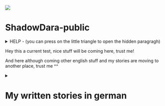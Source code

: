 <img src="https://i.imgur.com/tT2bCuR.jpeg">

# ShadowDara-public


<details>

<summary>
HELP - (you can press on the little triangle to open the hidden paragragh)
</summary>

### Help is coming soon haha (sorry)

</details>


Hey this a current test, nice stuff will be coming here, trust me!

And here although coming other english stuff and my stories are moving to another place, trust me ^^


<details>

<summary>

# My written stories in german

</summary>

<details>

<!--- 
Ideas:
- Maincharacter: Mädchen Chloe, 17 Jahre alt
- kleiner Bruder Jay
- Timtravel story
- Physik
- Experiement läuft schief
- Winter

»«
--->

<summary>

## Das Experiement

</summary>

### Kapitel I

Draußen war es Eiskalt und es schneite. Es hatte die ganze Nacht geschneit, die ganze Nachbarschaft war weiß. Chloe stand am Fenster und schaute raus. Sie liebte den Winter, sie liebte den Schnee. »Jay, komm mal her, schau mal wie es schneit«, rief sie. Ihr kleiner Bruder kam angerant, er strahlte und jubbelte als er aus dem Fenster sah. Die beiden Geschwister hätten so gerne im Schnee gespielt, doch sie mussten beide in die Schule. Leider. Chloe packte ihre restlichen Sachen zusammen und verließ die Wohnung. »Tschüss Jay, Tschüss Mum.«, sie musste nur einen kurzen Weg von zwei min bis zur Bushaltestelle. »Hey Kleines, wie gehts dir?«, Chloe stöhnte und rollte mit den Augen. Sie hasste diesen Jungen. »Lass mich in Ruhe, Jonas!« »Bist du etwa schlecht gelaunt kleines?«

Chloe lächelte dem Busfahrer zu, als sie in den Bus stieg. Es noch nicht viele Passagiere im Bus, sie ging durch den Gang und suchte sich einen Platz fast ganz hinten. Durch das Busfenster beobachte Chloe die verschneite Landschaft auf dem Schulweg, die Straßem waren frei geräumt, aber die Landschaft war komplett weiß und verschneit. »Hoffentlich bleibt der Schnee bis Weihnachten.«, »Ja, das wäre so schön wenn der Schnee da noch da wäre.«, kreischten zwei kleine Mädchen, eine Sitzreihe vor Chloe. Die kleinere der beiden Mädchen trugt eine rote Bommelmütze und dazu eine leuchtent hell pinke Winterjacke, die andere trug jediglich eine blaue Skijacke. »Müssen die so schreien?« dachte sich Chloe, sie hatte nichts gegen kleine Kinder, aber das Gekreischte verursachte bei ihr Kopfschmerzen.

</details>


<details>

<summary>

## Get Out - Warning no happy End - Plaintext Markdown

</summary>

Ich hatte mein Script vorbereitet, meine Notizen, sie befanden sich bereits geöffnet auf meinen Handy. Doch ich war nervös, furchtbar nervös. Ich schwitzte fast, ich wollte es ihnen unbedingt erzählen, doch ich war mir nicht sicher ob sie es unterstützen würden. Ihre vermeintlich Reaktion machte mir zu schaffen. »Du macht dir zu viele Gedanken, das wird schon alles klappen. Am danach wirst du dich wundern wieso du so schlecht über sie gedacht hast. Das ist nur Overthinking.«, versuchte ich mich aufzumuntern. »Ja, das ist nur Overthinking, sonst nichts. Alles wird Gut am Ende«, sagte ich mir noch einmal. Doch es funktionierte nur in Grenzen, meine Angst bliebt. »Was würde mit mir passieren wenn sie mich rauswarfen?«, ich wollte gar nicht wissen was dann geschah, selbst wenn ich einen Ort zum Leben finden würde, bin ich mir nicht sicher Ich mental damit fertig werden würde. Ich wäre definitiv nicht mental stabil genug dafür, ich war ein Wrack. Von einem Nervenzusammenbruch in den nächsten. Ich musste es tun, ich könnte nicht länger schweigen. Das würde mich zerreißen. Ich musste auf das Beste hoffen. Ich hab doch immer an das Gute in den Menschen geglaubt, aber auf der anderen Seite hat mich das auch einige Male dumm dastehen lassen. Es hieß ich wäre naiv, optimistisch naiv. Manche Mädchen fanden das süß. Ich kann Leute eben leider wirklich nicht einschätzen, dass macht es echt schwierig für mich. Ich mag ja meine Eltern und ich hab echt viele schöne Erinnerungen, wenn sie mich nicht unterstützen würden … Ja, was dann? Die Erinnerungen müsste ich dann wahrscheinlich alle wegwerfen denke ich. Ich will einfach nichts falsch machen, aber ich will auch ich selbst sein. Ich finde jeder sollte es verdient haben, glücklich sein zu dürfen und ich will auch glücklich sein. Sie haben ja auch immer gesagt dass sie mich lieben so wie ich bin, aber würden sie auch das akzeptieren? Nein, ich darf nicht weiter so darüber nachdenken. »Alles wird gut! Alles wird Gut! ALLES WIRD GUT, BITTE!« Ich fing an schluchzen, »Perfekt, ich habe es schon wieder geschafft mich selbst zum heulen zubringen, ich kriegt ja nun wirklich nichts anderes hin.«, warf ich mir vor, während die Tränen schlimmer wurden. Ich sollte es ihnen einfach erzählen, „Augen zu und durch“, genau so, das wird schon klappen. Was habe ich denn für eine andere Wahl? Alleine vor mich dahin vegetieren oder so, dass macht mir nur noch mehr depressiv. Ich will einfach glauben dass sie mir helfen würden, verstehst du was ich meine? Wahrscheinlich nicht, egal. Sobald es mir wieder ein bisschen besser geht werde ich mir die Tränen abwischen. »Sie werden dir nur sagen, was für ein Quatsch das ist und wie enttäuscht sie von dir sind.«, spürte ich, wie die Worte in meinem Inneren widerhallten. Bitte, lasst mich in Ruhe. Geht aus meinem Kopf, ihr zerstört mir alles. Diese Gedanken wollten nicht aus meinem Kopf gehen. Was konnte ich dagegen tun? »Du bist hässlich.«, Nein bitte, ich mache das nicht lange mit, wie wurde ich diese Gedanken los? Doch dieses leere Stille, die Stille, so still und leer wie ein schwarzes Loch machte mir genauso zu schaffen, sie versuchte alles in mir aufzusaugen, ließ alles gute in mir verschwinden. Alle positiven Gedanken. Bis nichts zurückblieb, außer der ewigen Leere. Ich musste mich ablenken, doch mit was? Mir fehlte die Motivation zu allem. Was sollte ich tun? Instagram, das ist zwar eigentlich nur Zeitverschwendung, aber was hatte ich gerade besseres zu tun? Solange es mich ablenken würde, wäre doch alles OK, auch wenn es keine sinnvoll genutzte Zeit wäre, oder? Ich denke schon. Ich griff nach meinem Handy, es war aus. War es abgestürzt oder hatte ich es vorhin doch ausgeschaltet? Ich wusste es nicht mehr, ich schaltete es an. Ich war am kämpfen, am kämpfen mit den Gedanke, in der Zeit als ich auf das weiße Handy Display starrte, das gerade hochfuhr. Ich wollte nicht mehr den Gedanken verfallen, sie machten mich nur kaputt. Ich glaube, ich brauchte dringend Hilfe, doch von wem nur? Ich wusste nicht weiter. Doch meine Rettung war nahe, das Handy war an. Eine neue Welt, eine Welt in der man sich verstecken kann. Ich konnte vorgeben jemand zu sein, der ich zwar nicht war, aber so gerne sein wollte. Das machte es eben noch viel schwerer diese Welt danach wieder zu verlassen. Die Welt des Internets war ein Fluch und Segen zugleich. Sie war verlockend, sie versuchte dich fangen, so dass du ihr nicht entkommen konntest. Sie versuchten alle dich süchtig zumachen, doch ich wusste es besser, ich hatte es bereits einmal durch gelebt. Ich bin vor meinen Problemen davongelaufen, ich besaß nicht den Mut mich ihnen zu stellen. Ich hab zwei Jahre verschwendet, zwei Jahre in denen ich längst hätte ich selbst sein können, doch anstatt dessen hat es mich depressiv gemacht. Ich war alles einfach egal, da ich keine Hoffnung mehr besaß, ich lebte einfach nur dahin. An manchen Tagen waren Videospiele der einzige für den ich lebte. An zu vielen Tagen war dies der Fall. Zum Glück konnte ich entkommen, ich bereute direkt die verlorene Zeit. Aber ich fand mich selbst, doch zu welchem Preis? Seitdem ist mein Leben um einiges komplizierter. Ich hab auch neue Freunde gefunden, davor war ich komplett alleine, alleine in der großen weiten Welt. Freunde bei denen ich gar nicht beschreiben kann wie viel sie mir bedeuten. Ich würde sicher nicht den gleichen Fehler wiederholen, ich hoffte so. Ich musste mir einfach im klaren behalten wer ich war und wo ich hinwill und darf wieder passieren dass, die Tage zu einem verschwommenen Nebel werden, dass ich Erinnerungen verliere ob Ereignisse heute, gestern oder irgendwann waren. Auf der anderen Seite, was sollte ich sonst tun, wie sollte ich mich sonst ablenken? Ich hatte im Moment nicht die Aufmerksamkeitsspanne um ein Buch zu lesen, aber könnte zeichnen. Ich war nicht wirklich gut darin, aber ohne Übung würde auch nie besser werden. Mich lenkte etwas ab, ich musste auf die Toilette. Ich hatte keine Lust, ich war zu faul zum aufstehen, ich hatte mich gerade so bequem ins Bett gelegt und zugedeckt. Wenn ich aufstand bestand zudem das Risiko das meine Eltern mich beim weinen erwischen würden, dann musste ich ihnen einiges erklären, wo ich wieder beim Thema von vorhin wäre. Wahrscheinlich hätte sogar dann eine bessere Chance auf eine positive Reaktion die sie bemerken würden, das mir das Thema wirklich wichtig ist und mich wirklich auch emotional mitnimmt. Ich schaffte es mich langsam aufzuraffen und wischte mir die Tränen mit meinem Kopfkissen aus dem Gesicht. Ohne die Tränen in der Augen sah ich wieder mehr, ich erkannte langsam mein Zimmer, mein Bett und die andere Einrichtung die eben schon immer in meinem Zimmer war. Die beiden Rollladen an den Fenster waren runter gelassen, nur eine kleine Nachttischlampe spendete in dem Zimmer Licht. Langsam und träge stand ich auf und bewegte ich mich zur Tür. Ich war sehr vorsichtig, versuchte kein einziges Geräusch zu machen. Ich wollte nicht das jemand meine trostlose, wertlose Anwesenheit bemerkt. Die Tür knarzte leise als ich sie vorsichtig öffnete, doch nicht laut genug damit es jemand mitbekam. Ich bewegte mich durch den Flur, der Weg bis zum Badezimmer kam mir unendlich lange vor. Es würde eine Ewigkeit dauern bis ich dort ankommen würde. Nach mehreren langsamen Schritten stand ich Bad, mein Blick fiel auf die Toilette, ich hasste es zur Toilette zu gehen. Ich musste dafür meine Hose ausziehen, dann sah ich das lange Teil wieder. Es widerte mich an, ich hasste es. Es war so eklig, wieso musste ich so etwas haben? Wieso? Ich wollte es mir wirklich mal abschneiden, zum Glück habe ich es dann gelassen. Das hätte wahrscheinlich schrecklich geblutet und wehgetan. Mein Plan ging damals so weit, das ich mit einer Schere im Bad saß und es abschneiden wollte. Das hätte sicher zu einem sehr komischen Gespräch geführt. Ich habe mich dann zum Glück dagegen entschieden. - Ich hatte es geschafft und hinter mich gebracht, ich wusch mir noch Hände gründlich danach und verzog mich schnell wieder zurück in mein Zimmer, versuchte die eklige Erinnerung von gerade eben zu vergessen. Ich schob die Erinnerung in eine dunkle Ecke meines Kopfes, wo ich sie hoffentlich nie wieder finden würde. Doch mir war bereits klar, dass sie mich im nächsten Nervenzusammenbruch finden und mich dann fertig machen würde. Ich hatte leider keine andere Technik wie ich mit solchen Erinnerungen und Gedanken umgehen konnte, oder wie man sie los wurde. Ich zog mir die Bettdecke schnell über meinen Kopf, ich hoffte das irgendwas etwas passierte, dass ich mich in Luft auflösen würde. NEIN, ich hatte mich so gut darauf vorbereitet, ich musste es wenigstens versuchen, noch war noch nicht alles verloren. Es gab doch noch Hoffnung, hoffte ich zumindest. Solange ich ihre Reaktion noch nicht kannte, hatte ich doch auch nicht das Recht zu behaupten das alles verloren wäre. Ich würde mir noch einen kurzen Augenblick gönnen, aber dann würde ich mit ihnen darüber reden. Ein paar Minuten würde ich mir noch gönnen. Die sogenannte Ruhe vor dem Sturm. Der Sturm würde brodeln, so wie auch meine Nervosität. Ich schnappte mir mein Handy und öffnete Instagram, als Ablenkung um mich mental darauf vorzubereiten.

»«

[2024-12-08] - [???]

</details>


<details>

<summary>

## Dark Story - Plaintext Markdown

</summary>

*Written by ShadowDara*


### Chapter 1

Es war bereits dunkel, als ich endlich die dreckige Gasse verließ. Ich war wieder auf einer der großen, von Reklametafeln beleuchteten Straßen. Ich schlurfte weiter, geriet in den Strom von Menschen, ließ mich treiben.

s strich ein eisig kalter Wind durch die Schlucht zwischen den unendlich hohen Betonwänden. Ich zog meine Jacke ein bisschen enger. Die Geräusche der Stadt, das Dröhnen der Autos, das Klappern von Schuhen und das ferne Murmeln der Passanten. Es war fast unerträglich, ich wollte einfach weg. Doch ich war mitten im Strom. Gefangen. Ich fing an zu kämpfen, und wehrte mich, wurde panisch, doch ich kam nicht an gegen den Strom. Doch dann, endlich, konnte ich dem Menschenstrom in einer Seitenstraße entfliehen. Weg von den blendenden Reklametafeln und dem lärmenden Gedränge. Ich atmete auf. Hier war es ruhiger. Es waren nur vereinzelte Gestalten zu erkennen, ich registrierte sie nur flüchtig. Während ich weiter ging, wurde das Dröhnen der Stadt immer leiser und gedämpfter bis schlussendlich verstummte. Danach traf ich ihn, dort stand er, ganz allein, im dunkelsten Fleck der Gasse. Er sah aus, er trug wie immer seine Lederjacke, dazu … . Ich hatte ihn schon lange nicht mehr gesehen. Seine Sonnenbrille stand ihm gut, selbst in der Dunkelheit, wie damals. Sein Anblick erinnerte mich an früher. Die Erinnerungen kamen zurück, sie flammten auf. Ich wollte das es wieder so war, wie damals war. Es war ein Ort der Schönheit, er war farbenfroh. Niemand war traurig. Die Gefühle überwältigten mich, ich wollte sie aufleben lassen. Wieder so leben wie damals. Doch das war vorbei. Ich schaffte es gerade so zurück in die kalte, harte Realität. Es ist schon lange nicht mehr so, wie damals. Alles ist grau, die Leute tragen kaum noch einen Funken Fantasie in sich, hören nehmen Befehle von Robotern entgegen. Sie sind traurig, die Welt ist traurig.

Da stand er, wie damals, als ich ihn noch geliebt hatte. “Wir brauchen dich. Die Welt braucht dich.” Ich antwortete nicht. “Komm mit, an einen ruhigen Ort, an dem wir reden können.”

on innen war es eine komplett heruntergekommene Bude, die ihre besten Jahre hinter sich hatte. Die Wände waren mit Dreck bespritzt, von dem ich mit Glück sagen kann, dass ich nicht weiß was es ist. Der Boden war zudem feucht mit Pfützen aus dreckigen und es roch schimmlig. “Wir könnten jemanden wie dich wirklich gebrauchen. Es wird wieder schlimmer. Ich kann nicht viel erzählen, solang du dich nicht entschieden hast. Du musst dir endlich verzeihen, was damals passiert ist. Du kannst deine Entscheidung immer noch ändern, du weißt ja wo du mich findest.” Ich schluckte, starrte ihn an. Er wartete kurz auf meine Entscheidung, drehte sich um und ging. Er verließ die dreckige heruntergekommene Bude und ließ mich allein zurück.

ch glaube, ich sollte erstmal erzählen, wie alles angefangen hat. Vor 20 Jahren hat es angefangen, damals war ich gerade mal 14 Jahre alt. Meine blonden Haare waren zu dieser Zeit kurz und schön. Viele Länder in Europa rückten politisch immer weiter nach rechts. Es war ein normaler Sommertag, kurz vor den Sommerferien. Ich kam gerade von der Schule zurück. Ich verließ den Bus und lief das letzte Stück von der Bushaltestelle nach Hause. Als ich zuhause ankam, stach mir direkt der Ton des laufenden Fernsehers ins Ohr. Ich zog meine Schuhe aus und ging ins Wohnzimmer. Meine Eltern schauten Nachrichten. Ich schaute mit. In Paris hatte es einen schlimmen Anschlag gegeben. Es lief überall in den Nachrichten. In der vollen U-Bahn Station ist eine Bombe hochgegangen, ich bin mir nicht mehr sicher, wie viele Tote es gab, ich weiß nur, dass es zu viele waren. Es war erst der Anfang, doch das Leben ging weiter, es passierte nichts spektakuläres. Ich ging weiterhin in die Schule, lernte für Arbeiten und machte meine Hausaufgaben nicht. Drei Wochen, dann waren Sommerferien. Ich freute mich schon riesig.

In den Ferien traf ich paar echt merkwürdige Leute, so kam es mir zumindest am Anfang vor. Ich verbrachte viel Zeit ihnen, sie veränderten mich, zogen mich hinein. Ich verliebte mich in einen Jungen. Diesen Jungen den ich gerade wiedergesehen habe, nach all der Zeit. Ich bin damals mitgekommen als meine Schwester mit diesen Leuten abhing. - *Und da kam der Schmerz wieder hoch, meine Schwester. Sie war nicht mehr da, ich bin damals nach dem Ereignis eif davon gelaufen. Ich konnte nicht damit umgehen.* - In den Ferien wurde die Weltlage von Tag zu Tag schlimmer und passierte es. Unsere Eltern waren tot. Ich war damals erst 14. Meine Schwester nahm mich mit zu ihren Freunden die sie in den Ferien kennengerlent hatte. Sie hat sich seitdem immer um mich gekümmert.

Ich habe erst leider 3 Jahre später mitbekommen, das es Terroristen waren, zudem Zeitpunkt war ich bereits zu weit hineingezogen, es war zu spät umzugehen. Ich hatte keine Wahl. Ja, haben für Menschen- und Freiheitsrechte gekämpt, aber nicht mit Mitteln die ich ünterstützen wollte. Ich wollte immer die gute sein, hab versucht sie zu überreden, die Leute leben zu lassen.

Wir machten gute Fortschritte, kämpfen uns immer weiter. Es gab überall Wachen, aber wir waren ihnen immer einen Schritt veraus. Wir waren ein Team, wir vertrauten uns gegenseitig, wir kannten uns. Das machte uns unbesiegbar. Unser Ziel war es den Reactor zu zerstören. Es war unsere Hoffnung, da ohne den Generator die Wachen nicht mehr funktionieren würden. Sie sorgten für schreckliche Lebensbedürfnisse.


### Chapter 2

Sie waren im Herzen der Energiequelle, sie hatten es bis dorthin geschafft. Sie waren im Reaktor Raum angekommen. Sie hatten nocht viel Zeit, es musste schnell gehen, doch wenn sie einen Fehler machten, flog hier alles in die Luft. Der Reactor musste zuerst abgeschaltet werden um ihn zu zerstören. “Liz, sie werden uns bald entdecken.” “Bereitet euch auf einen Kampf vor, Soldaten. Wie lange brauchst du noch um den Reactor zu hacken, Schwester?“ Die kleine hielt 3 Finger in die Luft, die einen nach dem anderen einklappte. Sie zählte runter. Bei 0 angekommen wurde es leiser, das ohrenbetäubende Dröhnen des Reactors erlosch langsam.

Sie befanden sich auf einem dünnen Metall-Steg, direkt über einer großen, orange-gelben Energie Kugel. Der Reactor. Er war wunderschön, doch auch so unglaublich gefährlich. Es versorgte das ganze Land mit Strom. So hätte sie nicht den Hauch einer Chance.

Es gab ein Krachen an der Tür und noch eins und eins. Die Tür gab nach. Die Wachdroiden stürmten hinein. Es gab einen Kampf. Doch dann geschah, etwas. Etwas was sie erstaunen ließ. Der Reator startete wieder. Es bildete sich eine kleine gelb-orangene Kugel, die langsam wuchs. Das drönen setzte langsam ein. “Ich weiß es nicht, wieso geht er wieder an. Ich hab ihn ausgeschaltet!”, schrie sie.

Es waren zu viele Roboter, es kamen immer neue nach. Auf Dauer war ihr Sieg ausgeschlossen. Ein Roboter fiel in den Reactor, es gab ein Explosion. Sie wurden hochgeschleudert. Liz rappelte sich auf nach dem sie gelandet war. Sie sah es ihre Schwester hing über dem Abgrund. Sie musste sie retten. Es war ihre Schwester.

Sie schnappte ihre Hand, gerade rechtzeitig, sie konnte sich nicht mehr lange halten. Der Kampf ging weiter, es war eine Frage der Zeit bis zu ihrer Niederlage. “Ich liebe dich große Schwester, aber lass mich fallen. Es gibt keine andere Hoffnung. Wenn ihr verliert, werden wir alles verlieren. Dann war alles umsont. Du weißt das es keine andere Hoffnung gibt. Ich werde dich nie vergessen.”, sagte sie in Tränen.

*2 Wochen später*

Es hatte sich in den letzten 2 Wochen sehr viel verändert. Es war ein trauriger Tag. Es war der Tag der Trauerfeier. Es war kein Sieg, sie hatten zwar den Kampf gewonnen, doch ein Team Mitglied verloren. Sie trat vor um eine Rede zu halten.

“Ich verdanke ihr alles, sie hat mich damals nach mum weg war, aufgezogen. Sie hat sich immer um mich gekümmert. Sie war immer für mich da. Auf der Mission vor 2 Wochen hat sie mein Leben gerettet. Sie hätte mich fallen lassen sollen. Ich hing dort, mit einem Arm hielt ich mich an dem Steg fest. Sie kam zu mir, schnappte meine Hand. Ich sagte ihr das sie mich fallen lassen sollte. Sie schüttele den Kopf und zog mich hoch. Ich saß auf dem Steg. Sie nahm ein Taschentuch, wischte mir die Tränen ab. Sie sagte zu mir, das sie mich nie vergessen würde und immer nur beschützen wollte. Dann stand sie auf, ging zum Rand des Stegs. Sie drehte sich zu mir um, winkte mir zweimal und dann sprang sie. Ich war zu schwach um sie aufzuhalten. Sie hat sich geopfert um uns alle zu retten. Mit ihren Sprung zerstörte sie den Generator. Dieser ist beim hochfahren sehr instabil, dadurch reichte ihr Körper um ihn aus dem Gleichgewicht zu bringen.”


### Chapter 3

Ich haute ab, ich wollte nichts mehr mit ihnen zu tun haben, meine Schwester war tot. Ich wäre fast gestorben. Wie konnte ich bei sowas nur mitmachen? Ich hatte niemanden mehr. Meine Schwester war der letzte Teil meiner Familie. Jetzt war ich allein. Ich wollte weg. Ich wusste nicht was ich tun sollte. Wie könnte ich ohne sie weiterleben?

Ich zog mich in die Anonymität der Stadt zurück. Niemand kannte mich, niemand würde nach mir suchen, niemand würde mich vermissen. Nur ich und hundert tausende von Menschen die ich nicht kenne, die mich nicht interressieren, die sich auch nicht für mich interressieren.

Ich lebte allein in der Stadt ging arbeiten, fühle jeden Tag diese leere. Wollte keine Menschen kennenlernen, Menschen die ich wieder verlieren würde. So verging die Zeit, jeder Tag war der gleiche. Bis jetzt, bis heute, der Tag an dem er mich fand.


### Chapter 4

Ich ging nach Hause, versuchte zu vergessen, vergessen was heute passiert ist. Vergessen was damals passiert ist. Ich konnte nicht. Wie konnte er mich finden? Ich musste schlafen, die Ruhe würde mir helfen. Ich puzzte mir die Zähne und ging ins Bett, versuchte mich hin zulegen, doch es ging mir nicht aus dem Kopf.

Ich lag im Bett, im Zimmer war es stockdunkel, doch ich starrte die Decke an, ich hatte keine Ahnung, wie viel Uhr es war.

*“Vertrau mir, sie wird zu uns kommen, daran besteht kein Zweifel. Es verläuft alles perfekt nach Plan, Boss.”*

</details>


<details>

<summary>

## One Day as a Girl - Plaintext Markdown

</summary>

*Written by Dara (Oktober 2024)*

*Habt ihr euch schon mal vorgestellt, wie es ist, einen Tag als das andere Geschlecht zu verbringen, wie viel das in eurem Leben ändern würde? Ich habe mir diese Frage bisher noch nie gestellt, bis ich es selbst erlebt habe. Ich finde es bis heute faszinierend, wie schnell sich meine Sichtweise an einem einzigen Tag geändert hat.*

Der Wecker klingelte früh, ich wollte noch nicht aufstehen, wollte weiter schlafen, wollte weiter träumen. Aber ich konnte nicht, es war Schule. Ich musste aufstehen. Ich wollte noch liegen bleiben, nur eine Minute. Nur eine Einzige! Als ich mich dann schließlich umdrehte, um aufzustehen, spürte ich Haare in meinem Mund. Es war dieses richtig eklige Gefühl, das man von Haaren bekam. Ich spuckte sie aus und erschrak zugleich, das waren meine Haare. Ich hatte lange Haare, streifte sie durch meine Finger und schaute sie mir genau an. Gestern hatte ich noch kurze Haare, diese haben mir viel besser gefallen. Wie war es möglich, dass meine Haare über Nacht so schnell wuchsen. Ziemlich aufgewühlt durch die kürzliche Erkenntnis, aber immer noch ziemlich Todmüde stand ich schließlich auf. Ich durfte nicht schon wieder zu spät zur Schule kommen. Ich öffnete meinen Kleiderschrank und erschrak. Was war hier los? Ist das ein Alptraum? Spielte mir jemand einen Streich? Ich schrie auf, mein ganzer Kleiderschrank war voller Mädchenklamotten, das musste ein Traum sein, ein richtiger Alptraum. Wo waren meine Jungs Sachen, meine Pullis und Jogginghosen? Ich durchwühlte den ganzen Schrank, zog alles heraus und warf es auf den Boden. Die Sachen waren nicht mehr drin, ich stand der Verzweiflung nahe. Ich musste mich beruhigen, Verzweiflung hatte noch nie geholfen. Ich atmete tief durch, ich brauchte einen Plan. Mein Schrank war auf einmal voller Mädchenklamotten und ich hatte plötzlich lange Haare, wie sah ich aus? Ich rannte zum nächsten großen Spiegel, in dem ich mich von oben bis unten sehen konnte. Ich konnte es nicht glauben, als ich in den Spiegel schaute, wie war das möglich? Ich sah ein Mädchen, ich hatte das Spiegelbild eines Mädchens. Ich war ein Mädchen, ich hatte lange braune Haare und ein bisschen kleiner als gestern noch, beziehungsweise als ich ein Junge war. Ich sah wirklich nicht schlecht aus, obwohl ich nur ein Schlaf-T-Shirt an hatte, das mir viel zu klein war und meine Haare vom Schlafen ziemlich verstrubbelt waren. Aber sowas ist unmöglich, wie kann so etwas sein? Dies musste ein Traum sein, es gab keine andere Erklärung hierfür. Ich könnte versuchen, mich selbst aufzuwecken, indem ich mich kneife. Nein, wenn es eh nur ein Traum war, würde er eh wieder vorbei gehen. Ich war zu neugierig, um mich aufzuwecken, ich wollte wissen, wie es ist ein Mädchen zu sein, wollte die Erfahrung sammeln. Nicht dass es mir Spaß macht oder sonst so etwas, ich meine nur Objektiv gesehen, für die Wissenschaft und so. Auf keinen Fall würde ich in Wirklichkeit ein Mädchen sein wollen, allein als Junge hätte man vieles schon direkt viel einfacher, oder dachte ich mir das nur? Ich riss mich aus meinen Gedanken, schaute in den Spiegel und griff nach meinem T-Shirt. Ich zog mich vor dem Spiegel aus. Ich war fassungslos bei dem Anblick von meinem neuen nackten Körper, ich konnte nicht wegschauen, ich wusste selbst nicht wieso. Ich wollte einfach nicht wegschauen. Nachdem ich wirklich viel zu lange meinen neuen Körper bestaunt hatte, puste ich mir die Zähne, ging auf die Toilette, auch wenn ich erst nicht wusste, wie das funktionieren sollte. Ich hatte nicht viel Ahnung von Kleidung und von Mädchenkleidung schon gar nicht, noch dazu lag alles verstreut auf dem Boden. Ich musste etwas davon anziehen, es gab nichts anderes. Ich wählte eine hellblaue Skinny Jeans und ein weißes Top aus. Ich war mir zwar nicht sicher, ob die Sachen richtig anzog, aber es sah zumindest in meinen Augen zumindest okay aus. Das genügte mir für den Moment. Was sind das für Hosentaschen, das passt nicht mal ein Handy rein? Wo soll ich jetzt mein Handy hinmachen? Ich hatte nicht wirklich die Zeit mir darüber den Kopf zu zerbrechen, ich musste mich für die Schule fertig machen. Heute war Montag. Das Wochenende war vorbei, was habe ich überhaupt am Wochenende gemacht? Plötzlich stand meine Mutter vor mir. Kämm dir mal die Haare, die sehen wirklich schlimm zerzaust aus! Ja, mach ich! Ich ging zurück ins Bad, ich hatte das vorhin vor Staunen ganz vergessen und die Situation kam mir auch gerade recht, um der Konversation zu entfliehen. Hatte sie nicht bemerkt, dass ich wie ein Mädchen aussah? Niemals konnte sie das übersehen haben, war das für alle anderen außer mir normal? Bin ich in einer Paralleldimension? Diese Fragen gingen mir nicht aus dem Kopf. Während ich mich für die Schule fertig machte, versuchte ich erfolglos, mir eine Erklärung für die Situation herzuleiten. Genauso wie für meine Mutter war es für niemanden in der Schule komisch, dass ich ein Mädchen war. Sollte ich mit jemandem darüber reden? Es würde mich doch jeder direkt für verrückt halten. Ich beschloss fürs erste zu schweigen und abzuwarten. Ich werde wahrscheinlich ohnehin bald aufwachen. Es war ein normaler Schultag, wirklich nicht außergewöhnlich, der Unterricht war langweilig wie sonst auch. Ich hatte die Hälfte der Hausaufgaben nicht. Angesichts meines heutigen Aussehens wäre ich echt gerne Zuhause geblieben, doch ich musste heute eine Präsentation halten. Es fühlte sich nicht wie ein Traum an, es war zu realistisch. Im Laufe des Tages verschwand meine schlechte Einstellung langsam, ich glaube es fing an, mir langsam zu gefallen. So schlimm war es gar nicht, wie ich heute morgen gedacht hatte. In der Pause hing ich mit Mädchen rum, es fühlte sich aber komisch an. Gestern war sie noch meine Freundin und jetzt waren wir zwei normale Freundinnen. Es gefiel mir mit dem Mädchen. Ich hatte Spaß mit ihnen, um ehrlich zu sein, mehr als mit den Jungs. Der Schultag ging schnell vorbei, ich verabredete mich danach mit den Mädchen für heute Mittag. Ich ging mit ihnen in die Stadt. Ich hatte Spaß, ich hätte mir nie vorstellen können, dass ich an sowas gefallen finden würde. Die Zeit verging schnell, der Tag neigte sich dem Ende zu. Es war bereits dunkel, als ich nach Hause kam. Ich dachte nach, der Tag heute hat mir gefallen, ich hatte Spaß, ich war glücklich. Könnte es vielleicht für immer so bleiben? Es hat mir Spaß gemacht ein Mädchen zu sein. Doch dann kam es, traf mich wie ein Schlag. Ich realisierte es, ich wollte nicht als Junge weiterleben, ich wollte ein Mädchen sein für heute und morgen, für immer, bis in die Unendlichkeit hinein. Ich war heute so viel glücklicher als sonst. Bei dem Gedanken, dass der Tag nur noch wenige Stunden hatte, kamen mir Tränen. Ich versteckte mich unter meiner Bettdecke, ich hatte immer noch den schwarzen kurzen Rock an, den ich heute mit den Mädchen in der Stadt gekauft hatte. Ich war mir nicht sicher, wie ich nach dieser Erfahrung als Junge weiterleben könnte. Ich war ratlos. Ich wünschte mir beim Einschlafen so fest, dass ich morgen genauso aufwachen würde wie heute. Es gab wirklich nicht viel, was ich an meinem alten Leben vermissen würde. Ich wachte auf, spürte Haare in meinen Mund. Ich sprang auf wie eine Rakete, war es etwa kein Traum? Ich schaute auf mein Handy,es war Dienstag und mein Zimmer sah genauso aus wie gestern, die ganze Mädchenkleidung lag auf dem Boden. Ist mein Wunsch etwa in Erfüllung gegangen?

</details>


<details>

<summary>

## Anfang der Dunkelheit

</summary>

Nachdem die Skelette den geheimnisvollen Golem in einem herausfordernden Kampf besiegt haben, verdunkelte sich der Himmel. Es war so, als wäre der Golem der Beschützer des Lichts gewesen und da er besiegt wurde, verdunkelte sich der Himmel. Es zogen aus dem Nichts graue Wolken auf.
<br>
Direkt nach dem Sieg über den Golem machten sich die beiden düsteren Skelett-Ritter auf, um zu verschwinden. Auf ihrem Weg hörte man weit das Laute klappern ihrer Knochen und jeder, der es hörte, lief es kalt den Rücken hinunter. Sie ließen den silbernen, mystischen Golem mit den großen Fäusten zurück. Kaum waren die beiden düsteren Knochenritter in den Schatten getreten, verschwanden sie auch schon. Niemand, der diesen Kampf nicht gesehen hatte, konnte jemals nachvollziehen, dass sie jemals hier waren. Den Golem ließen sie zurück und er lag immer noch da, wo er besiegt wurde. Von seinem bloßen Aussehen konnte man nicht nachvollziehen, für was er geschaffen war oder warum ihn die Skelettritter so plötzlich angriffen. Die einzige Frage die man sich bei dem Kampf stellt war nur: Wird es Konsequenzen haben?
<br>
<br>
In der fünften Welt wurde es dunkel, der Strom fiel aus. Sogar die Sonne verschwand hinter etwas, etwas das, das ganze Sonnenlicht auf saugte. Die Lichtstrahlen änderten sich einfach, im Flug  ihre Richtung. Das einzige, was noch Licht erzeugte, waren die Strahlen des Vollmondes.
<br>
<br>
Es herrschte ein riesiges Chaos, überall war Panik. Keiner wusste was geschah und auch keiner wusste, wer dafür verantwortlich war.
<br>
<br>
Selbst im tiefsten aller Kerker spürte Nisauri die Präsenz der Dunkelheit. Ein riesiger Kerker, ein Kerker für eine Dämonin, um dort auf einen Herausforder zu warten. Nisauri hatte schon viele Ritter grausam besiegt, die versucht hatten, jenes abscheuliche Monster des Kerkers zu besiegen. Doch jetzt war nicht die Zeit dazu, in einem Kerker zu verweilen, es war auch nicht die Zeit dazu, um Möchtegern Helden mit Dämonenfeuer zu verbrennen. Die Welt in Gefahr, ihre Welt war in Gefahr, Nisauri merkte es, sie war zwar eine grausame Dämonin, aber wollte trotzdem nicht zulassen, dass ihre Welt untergeht. Chaos mochte Nisauri, dagegen hatte sie nichts, leider aber werde diese Welt komplett zerstört sein und nicht nur im Chaos ausbrechen, Chaos herrschte jetzt schon. Es war Zeit an die Oberfläche zurückzukehren, es ist schon Ewigkeiten her, dass Nisauri an der Oberfläche der vierten Welt war. Die vierte Welt war die Welt des Todes und Dunkelheit. Es war immer dunkel in der vierten Welt, aber diese Dunkelheit war anders, sie war dunkler, bedrohlicher, gefährlicher, selbst Nisauri hatte sogar ein bisschen Angst in der Dunkelheit. Jeder ausgewachsene Dämon hatte natürlich so viel Stolz, dass er das natürlich nicht zugab, aber selbst verleugnen konnte er es sich auch nicht. Nisauri bewegte sich langsam aus dem Kerker heraus, im Kerker war es sehr dunkel, aber kein Vergleich zur neu aufgekommenen, gruseligen Dunkelheit, doch die beiden schwarzen, brennenden Hörner, die aus Nisauri’s Stirn kamen, leuchteten ihr den Weg durch die Dunkelheit. Die Kerker Decke war ungefähr 8 Meter hoch, doch der Kerker war immer noch zu klein, damit die 5 Meter große Dämonin ihre Flügel, die ihr aus dem Rücken wuchsen, benutzen konnte. Auf dem Weg nach oben, zur Oberwelt kam Nisauri oft an verbrannten Ritterrüstungen und  Schädeln vorbei, alles waren die Helden einer vergangen Zeit, die sich überschätzt hatten. Als Dämonin beherrschte Nisauri die Feuermagie, so konnte sie vor allem Feuer speien und auch andere feurige Dinge. Inzwischen war sie fast zum Ausgang zur Oberwelt gekommen, Nisauri freute sich schon, sie hoffte in der langen Zeit machten sich über der Erde  Überraschungen der Evolution. Der Eingang sah genauso aus wie damals, Nisauri erinnerte sich, es war eine schöne Zeit gewesen. Sie hätte nicht gedacht, dass sie diesen Kerker jemals wieder verlassen würde. Um nicht so aufzufallen und aufsehen zu erregen, nahm sie ihre menschliche Gestalt an. Sie schrumpfte von ihren 5 Meter auf kleine 1,60 Meter. Sie war eine kleine Dämonin, normale Dämonen waren schon ungefähr auf der Größe von 8 Metern, genau genommen war Nisauri als Dämon eigentlich 4,8 Meter. Die Menschliche Gestalt eines Dämons war immer genau ein ⅓ seiner Dämonengestalt. Nisauri hasste den Prozess des Schrumpfens, ihre Flügel verschwanden in ihrem Rücken, ihr ganzer Körper schrumpfte auf 1,60 Meter, das einzige was noch verriet, das sie ein Dämon war, waren nur die beiden schwarzen Hörner die rechts und links aus ihrer Stirn wuchsen, nur brannten sie jetzt nicht mehr. Es war noch lange bevor sie in den Kerker gegangen war seit dem Nisauri das letzte Mal in Menschengestalt war. Sie fühlte sich schwach, so verletzlich. Sie hasste dieses Gefühl, aber es war unvermeidbar, um diese Welt zu retten. Nisauri staunte, die Oberfläche war ganz anders als damals, als sie zuletzt an der Oberfläche war. Damals war das Land um den Eingang grau. Die Landschaft besteht aus Matz zwischen abgebranntem Gras, dazwischen standen immer wieder abgebrannte Bäume. Die Landschaft war schön, schrecklich erbärmlich. Nisauri mochte diese schlammige, verbrannte Brachlandschaft. Sie erstreckte sich bis dahin, wo sie in den Horizont überging. An der Landschaft hatte sich über die Tausend Jahre, in denen Nisauri unter der Erde war, nichts geändert. Nisauri musste in die Stadt der Entstehung. Sie war sehr weit weg. Mitten in der verbrannten Brachlandschaft erstreckte sich der alte, schmale Pfad zur Stadt der Entstehung. Es war ein sehr weiter Weg für Nisauri, zu Fuß, in diesem Gebiet war es selbst für Dämonen gefährlich zu fliegen. In den höheren Ebenen der Luft herrschten stürmische Winde über den Himmel.
<br>
<br>
Nisauri folgte dem langen, kurvigen Pfad. Er schlängelte sich durch die weite Gegend.

</details>


<details>

<summary>

## Dream - Speedboot XD - Plaintext - Markdown

</summary>

Ich ging über eine Kuhweide. Rannte davon, rannte weg vor einem Bösewicht. Er hatte eine Minigun. Ich rannte, hatte Angst, rannte über die Weide, in den Wald. Ich rannte durch den Wald, er war nicht sehr groß. Hinter dem Wald wieder eine Wiese. Dort war das Militär und rannte mir entgegen, um den Bösewicht zu stoppen. Ich rannte weiter, weiter zur Straße. Direkt vor mir war eine Brücke über einen breiten Fluss. Ich ging auf die Brücke, traf auf Bro. Dann sprangen wir von der Brücke. Unten Wasser fuhr gerade ein Boot mit den Handlangern des Bösewichts vorbei. Wir landeten gekonnt wie aus einem Film auf dem Boot. Es war eine Leichtigkeit für uns die beiden Handlanger zu besiegen. Bro warf sie über Bord, ich wollte ihn daran hindern, aber er ließ sich nicht aufhalten, aber er ließ mich ans Steuer des Bootes. Es war ein Speedboot, wir rasten über den See. Die Straße umrundete den See, sodass, wenn man direkt über den See fuhr, was wir taten, die Straße abkürzen konnte. Das Boot raste auf das Ufer zu. Ich hielt mir die Augen zu, hatte Angst vor dem Aufprall. Doch dann, als das Boot an Land kam, fuhr das Boot plötzlich Räder aus. 4 Räder, es fuhr auf der Straße. Wir fuhren mit einem Boot mit Rädern auf der Straße. Es war eine lange Verfolgungsjagd auf der Straße, sie ging einen Hügel hinauf, so waghalsig. Wir kamen in einem Italien Viertel an, als wir sie endlich abschütteln konnten. Ich stoppte vor einem kleinen Haus, Ich ging hinein, kletterte durchs Fenster, drinnen war es dunkel. Ich machte den Mund auf und sagte, damals war ich noch eine andere Person, ich glaub ich sollte es erzählen.

**The End**

</details>


<details>

<summary>

## Die Siebte Welt

</summary>


### Kapitel I

Am Montagmorgen ging bald die Schule für heute los, aber bis zum Beginn der ersten Stunde war noch Zeit. Ray war ein ganz normaler Junge, er nicht irgendwie besonders wie diese Leute in den Geschichten und hatte keine Superkräfte, er beherrschte auch keine Magie oder konnte nicht durch die Zeit oder zu anderen Dimensionen reisen. Er war einfach Ray, ein ganz normaler 12 jähriger Junge, der wie die anderen normalen Kinder in die Schule ging, in dieser Schule lernte man keine Superkräfte oder Magie, man lernte so etwas Mathe oder Deutsch. Es war normal und Normal ist langweillig.Er langweilte sich und wusste einfach nicht, was er tun sollte. Es war 7.00 Uhr morgens, was bedeutete, dass der Tag noch ewig gehen würde. “Die Schule wird heute wahrscheinlich wieder total langweilig." dachte sich Ray. Als er dann nach einer unendlich langen, langweiligen Zeit endlich zur Schule aufbrach, traf er eine bekannte Nachbarin auf der Straße. Ray versuchte, sich klein zu machen, damit er ihr und ihren langen Gesprächen entkommen konnte, was aber jedenfalls nichts nützte. Sie kam her um fing ein Gespräch mit ihm an.
<br>
"Hallo, wie geht es dir denn?" Wie findest du das Wetter?  Ich finde es komisch. Ich habe irgendwie das Gefühl, dass es nachher regnet. "
<br>
"Also, ich habe jetzt keine Zeit un ..." versuchte er auszuweichen, um in Ruhe gelassen zu werden, aber sie redete einfach weiter, als hätte sie ihm nicht zugehört. Weil ihm schlussendlich gar nichts mehr einfiel, um zu entkommen, drehte er sich einfach um und in Richtung Bahnhof. Plötzlich fing es an zu regnen. Ray wunderte sich: "Sie hatte recht, es regnet, ohne Wolken am Himmel." Das Wetter ist echt komisch in letzter Zeit. Hätte ich doch nur meine Regenjacke mitgenommen. "Meine dünne Pulli Kapuze ist schnell durchnässt."
<br>
<br>
Doch zum Bahnhof war es nicht mehr weit. Der Weg zum Bahnhof war ein gewöhnlicher Weg. Ray bog von der Straße auf den geschotterten Weg, um eine Abkürzung zu nehmen. Die Steine knirschten unter seinen Füßen, während Ray zum Bahnhof eilte. Auf dem weiteren Weg zur Schule versank Ray in seiner Fantasie und heftete sich wieder an den schönen Gedanken, dass seine normale Welt, in der es keine Superhelden und keine Portale zu anderen Dimension oder sonst etwas cooles Abstraktes gab, nicht normal war. Er stellte sich gerne vor, dass hinter der Welt der normalen Leute auch eine geheime Subkultur von Zauberern oder anderen magischen Leuten, Kobolde und sowas. Am Liebsten mochte Ray den Gedanken, dass er irgendwann in der anderen Welt Bekanntschaft macht. Ray wollte schon immer, dass sein Leben besonders wird. Bei diesem Gedanken seufzte er. Dieser Tag, der sein Leben veränderte, war noch nicht gekommen. "Hoffentlich kommt dieser Tag bald…"
<br>
<br>
“Hast du auch dein Ticket dabei?” fragte der Schaffner, der plötzlich neben Ray stand.
<br>
"Hä?" … Was … äh …” "Ja ... natürlich" sagte Ray, während er in seiner Jackentasche nach seiner Fahrkarte krahmte.
<br>
<br>
Zu spät zur Schule zu kommen war bei anderen eine Häufigkeit, Ray aber nicht, wohl weil es in letzter Zeit immer öfter passierte. Im Korridor auf dem Weg ins Klassenzimmer dachte sich Schnell eine Ausrede aus, die der Lehrer präsentieren konnte. “Sorry Lehrer 1 Ich bin zu spät, weil mein Zug Verspätung hatte.” versuchte Ray dem Lehrer zu erklären, was ja auch teilweise stimmte. Lehrer 1 diese Geschichte nicht zu glauben. 
<br>
“Du solltest vielleicht mal Mittwoch Nachmittag vorbeischauen, wenn du jetzt häufiger zu spät kommst, Ray." sagte Lehrer 1 während er Ray von oben bis unten musterte.
<br>
Während der Tadelei von Lehrer 1, dachte Ray darüber nach, welche Beleidigung wohl am besten zu ihm passte. Ray entschied für “Inkompetenter Revolution Verweigerer" Lehrer 1 war ein sehr nerviger Lehrer, es war gar keine gute Idee, bei seinen Vorträgen zu lachen, Ray konnte aber nicht widerstehen bei seiner selbst kreierten Beleidigung. Durch das Stören des Vortrags bekam Ray direkt einen Klassenbuch-Eintrag. Der Rest des Schultages verlief sehr langweilig, zu Ray’s Pech. Er freute sich schon auf die bald kommenden Sommerferien. Der Rest der Woche verlief sehr chillig, Ray gelang es, nicht mehr zu spät zur Schule zu kommen. Da die letzte Woche vor den Ferien war, war der Unterricht sehr einfach und entspannend, bei manchen Lehrern wurden sogar Filme geschaut. Ray freute sich, dass die Ferien endlich begannen. Er konnte lange ausschlafen und tun was er wollte.


### Kapitel II

Am Morgen des ersten Ferientages, stand er um 10.00 Uhr auf, ging ins Bad, putzte die Zähne und sah im Spiegel. Als Ray in den Spiegel schaute, sah er sich selbst. Er sah einen ganz normalen dunkelbraunen, haarigen, 1,60 Meter großen, normalen Jungen. Ray hatte mittelkurze Haare, durch das Schlafen waren sie total durcheinander und standen in alle Richtungen ab. Ein totales Chaos, es funktionierte, die Haare nach unten zu kämmen. Beim Frühstück waren seine Eltern nicht da. Ray war alleine, also machte er den Fernseher an. Ray hätte sehr gerne eine von den tollen Serien gesehen, die es auf den tollen Streaming Diensten gab, nur leider besaß Ray’s Familie keine von diesen tollen Programmen. Deswegen sappte  Ray die normalen Programme durch. Doch leider kam heute nichts Gutes im Fernsehen. Schlussendlich kam Ray endlich eine gute Idee: "Lass doch mal etwas mit Emma unternehmen.". Emma war Ray beste Freundin, sie kannten sich schon sehr lange.
<br>
<br>
Ray ging den langen Weg im Vorgarten zum Anwesen von Emmas Familie entlang. Emmas Familie war Reich, sie genauso ein Einzelkind wie Ray. An der Tür angekommen, betätigte Ray die Klingel. Jemand öffnete die Tür. Die Frau, die die Tür öffnete, war klein, hatte braune Augen und braune, hinten zusammengebundene Haare. Sie lächelte. Er war eine der Angestellten. Nach Erklärung seines Kommens ließ Ray herein. Er lief zu Emmas Zimmer und klopfte
<br>
“Auf der Tür steht ich will nicht gestört werden, kannst du nicht lesen”
<br>
“Hi Emma, ich bin Ray.”
<br>
“Oh du bist es …"  “Sorry …" sagte Emma. Emma war ein 12 Jahre altes Mädchen, hatte lange, blonde Haare und war 1,60 Meter groß.
<br>
Ray ging in ihr Zimmer und setzte sich direkt auf das große bequeme Stoff Sofa, das in Emma's Zimmer, in der rechten Ecke von der Zimmertür aus stand. Emmas Zimmer sah nicht so aus wie gewöhnliches Zimmer eines 12 Jahre alten Mädchen, neben dem großen Sofa in der einen Ecke des Zimmers stand auf der anderen Seite des Zimmers neben dem Fernseher mit einer neuen Spielekonsole ein großes Doppelbett mit einer riesigen Decke und zwei großen Kissen. Auf dem Bett lag auch noch ein Rosafarbener Plüschbär
<br>
Emma warf den Rosa Bär nach Ray
<br>
“Hey...”
<br>
Den Bären hatte sie von ihrer Mutter bekommen. Emma hasste den rosa Bären, sie mochte generell nichts, was Rosa war. Rosa mochte sie genauso wenig wie Kleider. Passend dazu war ihre Mutter Model und lief ständig in solchen, wie Emma sie nannte “hässlichen Fetzen” herum, dazu war sie auch meistens nicht da. Immer auf irgendwelchen Tourneen. Emmas Kleidungsstil war ganz anders im Gegenzug zu dem ihrer Mutter, sie trug am liebsten weiße Sneaker, eine dunkelblaue Jeans und dazu eine schwarze Kapuzenjacke.
<br>
“Stört es dich eigentlich nicht, dass deine Eltern die ganze Zeit beschäftigt oder weg sind?"
<br>
"Ne. Eigentlich nicht. Weiß du. Mit der Zeit gewöhnt man sich daran allein zu sein, es ist gar nicht so schlimm, wie alle immer behaupten. Man kann eigentlich alles machen, worauf man Lust hat, ist eigentlich toll und sobald mir langweilig wird, kenne ich ja auch noch andere Leute, mit denen ich etwas unternehmen kann, wie zum Beispiel du.”
<br>
"Ok, so habe ich das noch nicht gesehen. Du hast doch das neue Spiel für die Konsole, oder?”
<br>
“ja, natürlich”
<br>
“Schon gespielt?"
<br>
“Ne, noch gar nicht"
<br>
“Ja, ok, sollen wir vielleicht mal, wenn du willst?”
<br>
“Ich hab schon darauf gewartet, dass du fragst”
<br>
Nach unzähligen verlorenen Runden hatte Ray keine Lust mehr. 
<br>
“Dieses Haus hat doch einen großen Dachboden, oder?”
<br>
“Ja, wieso fragst du?”
<br>
“Nur so. Warst du schon einmal oben?”
<br>
“Ne. Ahhh, du willst den Dachboden erkunden? Aber warte mal”
<br>
Bevor die Beiden sich auf den Dachboden begeben wollten, gingen sie noch einmal herunter in die Küche, um zwischen den Mahlzeiten nach etwas Essbarem zu suchen. Unten in der Küche angekommen, durchsuchte Emma die Schränke nach Keksen oder Chips. Ray schaute sich derweil um, sein Blick landete auf einer Fernsehzeitschrift.
<br>
“Hey Emma, der Film kommt endlich heute Abend im Kino.”
<br>
“Nice, gehen wir dann heute hin? Er kommt ja um 20.00 Uhr”
<br>
“Was machen wir dann bis dahin? Es sind noch 4 Stunden dazwischen.”
<br>
Auf der Suche nach einer neuen Tätigkeit bis zum Abend, war die Erkundung des Dachbodens schnell vergessen. Auf der Suche nach einer Freizeitbeschäftigung für den Nachmittag fanden die beiden Jugendlichen einen Flyer zum Tag der offenen Tür bei einem Kampfsportart-Training. Die beiden haben zwar für so etwas keine Begeisterung, aber da sie sonst ratlos sind, mit dem Gedanken für eine Beschäftigung an diesem Mittag. Also nehmen sie das Geschehen der Dinge bei der Hand und statten der Turnhalle, nach schnellen kurzen Packen einiger Sportsachen, einen kleinen Besuch ab.
<br>
“Zum Glück wimmelt es hier nicht so von Leuten.” Auch wenn Ray kein großer Fan von solchen Sportarten war, freute er sich endlich mal wieder etwas mit Emma zu unternehmen. Das letzte Mal war eine Weile her gewesen. 
Schnell gingen sie in die Umkleide Kabinen
<br>
<br>
Ray zog angeekelt die Nase hoch. In der Jungskabine stank es nach Schweiß und noch etwas anderem, etwas das Ray nicht entziffern konnte. Die Kabine war total voll. Es war schwer, noch einen Platz auf den Sitzbänken zu bekommen. Ray hielt Ausschau nach eine freien Platz. Ganz hinten war noch einer frei. Auf dem Weg zum freien Platz sah Ray, dass nicht mal die Fenster in dieser Kabine offen waren. Deshalb stank es so in der Kabine, aber es sah so aus, als würde dies nichts außer Ray stören. Als endlich die stinkende Kabine verlassen hatte, war Emma noch nicht fertig.
<br>
<br>
In der Turnhalle waren verschiedene Menschen verschiedener Altersklassen. Sie standen immer zu zweit auf einer Matte. Durch kurzes Zuschauen konnte man erkennen, dass das Ziel dieser Sportart war, den Gegner auf die Matte zu werfen.
<br>
<br>
Im dritten Stock gab es im Flur eine Klappe, sie sah sehr alt aus. Sie war offensichtlich dazu da, um eine Leiter, die zum Dachboden führte, zu verstecken. Es ist natürlich sehr schwer, eine Luke zu öffnen, an die man nicht mal ansatzweise herankommt. “Hast du eine Idee, wie wir an Luke herankommen?” fragte Ray.
<br>
Emma dachte laut nach: "Die Stühle unten im Esszimmer und in der Küche können wir nicht benutzen, das würde meinen Eltern ganz und gar nicht gefallen, aber ich glaube im Keller sind alte Holzstühle, die seit langem aufgeräumt werden müssen, was aber keiner getan hat. Ich denke, wir sollten mal im Keller nachschauen.”
<br>
Auf dem Weg in den Keller rannten sie drei Stockwerke erstmal ins Erdgeschoss hinunter. Die Kellertür war groß, breit und aus Metall. Sie glänzte metallisch silbrig im Licht. Emma drückte die Klinke ein. Die Tür war abgeschlossen.
<br>
“Wieso ist diese blöde Tür denn abgeschlossen?"
<br>
Da sie keine andere Wahl hatten, mussten die beiden Freunde wohl oder übel nach dem Schlüssel suchen.
<br>
<br>
Die war noch genauso wie vorher. Die Schlüsselsuche hat über eine Stunde gedauert. Sie startete bei allen Ablageplätzen im Haus, ging über zum durchsuchen sämtlicher Hosentaschen und endete im Garten. Ray fand es sehr verdächtig, dass der Gärtner ihnen nicht verraten wollte, wofür er den Schlüssel gebraucht hatte. Er wusste es, der Gärtner führte irgendwas im Schilde, da war sich Ray ganz sicher. Beim Öffnen der Luke knarrte sie gefährlich. Die Hosen die es in diesem Haus gab waren auch sehr verwunderlich, die meisten sahen so aus, als hätte man einen Altkleidercontainer überfallen. Sie waren ausgeleiert oder zerrissen, manche besaßen auch große Löcher, vor allem die Hosentaschen hatten bei den meisten Hosen Löchern. Nach dem Alter zu schätzen war beinahe unmöglich, jedenfalls sahen sie trotz dessen sehr alt aus, wahrscheinlich hatten sie noch den Ersten Weltkrieg miterlebt. Die Hosen, die am Schlimmsten aussahen, waren aber die, die zum Streichen angezogen wurden. Sie waren fast überall mit Farbe befleckt, die getrocknete Farbe bildete auf den Hosen eine harte Kruste. Durch diese Kruste wurden sie total unbeweglich um hart. Sie waren gar nicht mehr zu gebrauchen. Warum hat noch niemand diese Hosen weggeschmissen? Natürlich gab es auch gute Hosen, in deren Hosentaschen, die beiden Freunde gesucht haben, aber das war, im Vergleich zu den anderen Hosen, total langweilig. Durch die Luke auf dem Dachboden sah man nur schwärze, oben war es stockdunkel. Die Öffnung setzt eine große Ladung Staub frei. “Hatschi”, entfuhr es Ray. Zu Ray’s Pech stand er genau unter der Luke. Ganz verstaubt und überrascht schaute er auf Emma. Sie lachte.
<br>
“Hatschi”
<br>
“Das ist nicht lustig.”
<br>
“Hatschi”
<br>
Emma lächelte inzwischen nur noch. Da sie weiterhin versuchten, auf den Dachboden zukommen, brauchten sie etwas, um nach oben zu kommen.  Im Inneren der Luke, also im nach oben gewandten Teil, hing eine schwere Leiter. Sie war aus Kastanien-Holz und wurde irgendwann, nachträglich weiß angestrichen. Das konnte man an den weißen Farbflecken rund um die Leiter erkennen, man hatte sich offensichtlich beim Lackieren nicht sehr viel Mühe gegeben, nichts anderes mit anzumalen. Sie sah massiv und robust aus. Sie war alt, man sah eindeutig die vielen, hinterlassenen Löcher von Holzwürmern. Die Leiter hing fest, sie versuchten vergeblich sie herunterzuziehen. Die Leiter bewegte sich jedoch keinen Millimeter. Weiteres ziehen und reißen bewirkte nur, dass die Leiter sehr bedrohlich knarrte, als wollte sie gleich in einem unerwarteten Moment auf die Kinder herunterstürzen und sie mit zu Boden reißen.
<br>
“Mist, die Leiter klemmt”
<br>
“Vielleicht schaffen wir es, wenn wir die Leiter ein kleines bisschen hochschieben und dann wieder versuchen, sie herunterzuziehen.", bemerkte Emma.
<br>
Bei jedem Zug und Schub knarzte die Leiter verdächtig. Nach einer Weile gab sich die Leiter endlich mit einem letzten Ächzen geschlagen. Sie glitt langsam, mit jedoch weiterem Knarzen herunter, die beiden Jünglinge ergriffen die Leiter und passten auf, dass sie auf den Boden aufdotzen. Mit einem Allerletzten Ächzen kam die Leiter auf dem Boden sachte auf und blieb dort geräuschlos stehen. In einem kurzen stillen Moment hörte das leise Knacken der Holzwürmer im Holz. Sie fraßen sich durch das Holz. Hoffentlich war die Leiter noch stabil genug, um sie zu benutzen.


### Kapitel III

Ray und Emma schauten an der Leiter vorbei auf den Dachboden. Endlich hatten sie ihr Ziel erreicht. Sie konnten endlich den Dachboden betreten. Die Leiter war staubig und verschwand weiter oben wie in einem schwarzen Loch. Ray ging als erstes. Er betrat die Leiter, diese begrüßte ihn direkt mit einem lauten, schmerzhaften Knarzen. Emma folgte ihm entschlossen. Oben angekommen sah man kaum die Hand vor Augen, es gab kein Fenster, durch das Licht herein kam.
<br>
"Irgendwo hier oben gibt es einen Lichtschalter, wir müssen ihn nur finden."
<br>
Die beiden starteten die Suche nach dem Lichtschalter, doch das Ergebnis stand bereits fest. Es ist hoffnungslos, in einem komplett dunklen Raum nach einem Lichtschalter zu suchen.
<br>
“So geht das nicht, wir brauchen Taschenlampen.”
<br>
Endlich mit Taschenlampen ausgestattet, wieder auf dem Dachboden. Es waren sehr helle weiße Taschenlampen, in ihrem Lichtkegel glänzte der Staub, von dem hier oben wirklich alles bedeckt war. Überall standen Kisten oder Stühle, Tische und noch sehr viel mehr. Als erstes erkundeten sie den Süden. Der Süden des Dachbodens war am Ordentlichsten, wohl eigentlich im ganzen Dachboden Unordnung herrschte, hier standen kaum Kisten, nur ein paar Stühle und eine verstaubte Hängematte. Die wenigen Kisten des Südens waren bis ganz nach hinten in die Ecke geschoben worden. Die Kiste war sehr verstaubt, genau genommen war es gar keine Kiste, sondern ein Umzugskarton. Ray öffnete den Karton, in ihm waren alte Bücher und sehr viele alte schwarz weiß Fotos. Sie zeigten Emmas Vorfahren und Zeiten in denen jenes Haus in besseren Zeiten.
<br>
Auf dem ersten Bild sah eine Frau in einem schönen weißen Kleid im Vordergrund neben ihr, stand ein Mann in einem schwarzen Anzug und Hut. Sie lächelten und waren beide ungefähr Anfang zwanzig. Höchstwahrscheinlich waren sie ein Paar. Etwas weiter hinten stand ebenfalls ein Mann im schwarzen Anzug mit komischer Mütze, er stand neben einer schwarzen Limousine. Das Auto war alt, wäre es inzwischen noch da, wäre bestimmt ein Oldtimer. Auch er lächelte, höchstwahrscheinlich ihr Chauffeur. Ganz groß im Hintergrund sah das Anwesen Emmas Familie. Es waren definitiv bessere Zeiten für das Haus gewesen, die Mauer war schön glatt in Bechen Sandstein und bröckelte noch nicht, das Haus damals war auch noch nicht von Efeu überwuchert gewesen.
<br>
Auf dem zweiten Bild sah man wieder denselben Mann im Anzug und die Frau im Kleid. Sie hatten genau dasselbe Lächeln wie auf dem ersten Bild. Der Mann hatte einen grauen Schläger in der Hand, es war ein Golfschläger. Sie standen auf einer großen grünen Wiese, womöglich war es ein Golfplatz. Im Hintergrund am Ende des Golfplatzes war eine Reihe von Hecken, Sträuchern und Bäumen zu sehen. Sie waren womöglich eine Abgrenzung dar, damit niemand Unbefugte den Golfplatz betrat.
<br>
Es gab sehr viele weitere Bilder des Paares. Die Fotos stammen aus den 1930er Jahren, weiter unten waren auch Dokumente der Beiden in der Kiste zu finden. Sie hießen Gustav und Anna und sie wurden 1912 geboren und wuchsen in diesem Haus auf. Sie ist direkte Vorfahren von Emma.
Zwischen den Dokumenten des Zwanzigjährigen Paares waren auch einige ausgeschnittene Zeitungsartikel. Es waren viele langweilige Zeitungsartikel dabei, einige waren sehr sonderbar.
<br>
<br>
Paar verschwindet in ihrer Villa
<br>
Am Freitag, den 19. März 1937 verschwand ein Paar in der Villa in ihrer Villa, laut der Angestellten haben Gustav (25) und Anna (25) die Villa nicht verlassen. Laut dem Hausmeister hatte er sie zuletzt auf den Dachboden gehen sehen.
Anhand weniger Beweise wurden die Ermittlungsverfahren eingestellt. Das Verschwinden der beiden ist bis heute ungeklärt.
(Artikel von 15.05.1937)
<br>
<br>
14 jähriger Junge verschwindet in Villa
<br>
Am Sonntag, den 17. September 1780 verschwand ein Junge (Sebastian, 14) in der elterlichen Villa. Laut Angaben der dort Beschäftigten und der Eltern habe der es auf dem Dachboden etwas gesucht, die Eltern waren ratlos, wie er hätte verschwinden können. Der einzige Beweis, der auf dem Dachboden gefunden wurde, war eine unerklärlich verbrannte Stelle auf dem Boden.
Der Fall wurde anhand zu weniger Beweise, ist der Fall bis heute ungeklärt.
(Artikel von 29.11.1780)
<br>
<br>
Emma: "Auch wenn die Zeitungsartikel sehr unrealistisch klingen, finde ich es jetzt hier irgendwie gruselig.”
<br>
“Doch schon, aber mich interessiert es mehr, was mit ihnen passiert ist. Hast du eine Idee, was mit ihnen passiert ist?”
<br>
“Nein, jedenfalls keine Vernünftigen, wir sollten vorsichtig sein.”
<br>
“Am besten wäre es, denke ich, wenn wir jetzt in die Westliche Ecke übergehen.”
<br>
Im Westen standen definitiv mehr Kartons. Sie waren zu Türmen gestapelt, dadurch wurden sie zum richtigen Karton bergen, die die beiden Entdecker überragten und sie als ganz klein darstellen, was sie ja auch waren im Vergleich zu den Kartonbergen. Zentral in der Mitte stand eine alte Modelleisenbahn, sie war total verstaubt. Sie war das Tal zwischen den Kisten Gebirge. Die Modelleisenbahn bestand aus einer teils bergigen, teils flachen Landschaft und stand auf einem Tisch. Sie war ungefähr 3m auf 1 m groß. Auf der Zugstrecke standen mehrere verschiedene Züge, der Zug war ein Güterzug und wurde von einer Schwarzen großen Dampflok gezogen. Der zweite Zug war auch ein Güterzug, wurde aber von einer knallroten Diesellok gezogen. Die beiden Züge waren genauso verstaubt wie die Bahn selbst.  Die Landschaft der Eisenbahn war voller grüner Wiesen, weiter oben auf dem Berg der Landschaft war ein kleines Dorf zu sehen. In diesem Dorf standen nur wenige kleine Häuser. Diese Häuser waren aus Backstein und hatten dunkelrote Ziegeldächer. Kurz über dem Boden baumelte der Netzstecker der Eisenbahn, er war zu kurz, um die Bahn ohne ein Verlängerungskabel zu betreiben. Von dem Verlängerungskabel fehlte jedoch jede Spur.
<br>
“Wir können später noch weiter suchen, Ray, unsere Lieblingssendung kommt nur jetzt!”


### Kapitel IV

In Emmas Zimmer setzten sie sich auf das große graue Stoffsofa in Emmas Zimmer. Ihre gemeinsame Lieblingssendung schauten sie schon lange zusammen. Dieses Mal sogar mit einer Tüte Chips. Endlich war die Werbung vorbei und der Vorspann ihrer Lieblingssendung fing an.
<br>
Plötzlich war der Strom weg, ein Stromausfall. Der Fernseher ging kurz danach mit einem letzten kurzen Blinken als Verabschiedung aus und er blieb auch aus.
<br>
"Wirklich ein Stromausfall, muss das jetzt wirklich sein?", dachte sich Emma. "Zum Glück es morgen noch mal wiederholt."
<br>
"Ich finde, wir sollten selbst nachschauen, wie es zu dem Stromausfall kam.", forderte Ray sie auf, "so zum Zeitvertreib, da wir ja jetzt nichts zu tun haben."
<br>
Auf dem Weg nach unten trafen sie den Hausmeister.
<br>
“Hallo ihr beiden. Wollt ihr mir helfen und helfen und vielleicht herausfinden, wie der Stromausfall zustande kam? Höchstwahrscheinlich war ein Kurzschluss hier im Haus, könnte aber auch am Stromversorger liegen.”
<br>
“Ja ok, machen wir, uns ist eh gerade langweilig."
<br>
Auf der Suche nach dem Verursacher des Stromausfalles kamen sie an der Küche vorbei, diese sah auf den ersten Blick unscheinbar aus, doch der erste Blick trügt meistens. Es gab leider keine offensichtlichen Rauchspuren oder Verbrennungsspuren, die auf einen Kurzschluss hindeuten würden. Alles sah normal aus, wenn man vernachlässigte, dass die ganzen Geräte nicht mit Strom versorgt wurden. Es hatte niemand mit der Brotschneidemaschine das dazugehörige Kabel durchgeschnitten, der Kühlschrank hingegen sah aber durchaus sehr auffällig aus.
<br>
“Wenn der Strom noch länger weg bleibt, wird die eine oder andere Nahrung aus dem Kühlschrank schlecht und außerdem bin ich hungrig. Kann ich dir etwas zu essen anbieten, Ray?" bat Emma ihm an und öffnete den Kühlschrank.
<br>
Die ganzen Speisen im Inneren des Kühlschranks waren ein toller Anblick, der Rand gefüllt mit Essen. Es Schinken, ganz viele verschiedene Arten von Käsen. Es gab Emmentaler, Gouda, Bergkäse und noch viele weitere Käsesorten. Neben den Käsesorten, gab es im Kühlschrank auch Gemüse z.B. Tomaten, Salat, Karotten, Zwiebeln und Paprika. Es waren auch noch weitere Gemüsesorten im Kühlschrank, die Ray nicht identifizieren konnte. Da Ray weder Lust auf Gemüse, als auch auf Käse hatte, nahm er sich einen, in einem 250 ml großen Plastikbecher abgefüllten Schokoladenpudding. Emma dagegen kramte tiefer im Kühlschrank, aber entschied sich schließlich doch für den Schokoladenpudding.
<br>
"Ich mag Vanilla Pudding mehr, aber leider gibt es kein mehr. Schade." Erklärte sie Ray ein bisschen traurig.
<br>
Nach der kurzen Mahlzeit widmeten sich die beiden Freunde wieder der Suche nach dem Grund des Stromausfalls. Verwundernswerter Weise war der Strom immer noch nicht wieder da, der Stromausfall war inzwischen schon eine halbe Stunde her. Aber als nächstes war die Toilette daran, überprüft zu werden. Die Toilette war im ersten Stock direkt nach der Treppe rechts, sie hatte eine schöne, helle Holztür mit unauffälligen, silbernen Türklinke. Innen war nicht viel Platz, es reichte gerade so für das Waschbecken und die Toilettenschüssel. Beide waren in reinem Weiß gehalten. In der Toilette war nichts Auffälliges, außer vielleicht, dass anstatt des Klopapiers nur noch eine leere braune Papprolle vorhanden war.
<br>
"Hier gibt es auch nichts Auffälliges, hattest du noch eine Idee?"
<br>
"Vielleicht im Badezimmer, das sind häufige Orte für Kurzschlüsse.", vermutete Ray.
<br>
Das Badezimmer lag auch im ersten Stock, aber weiter entfernt von der Treppe. Der Boden war mit blauen Fliesen verlegt. Das Waschbecken und die Toilettenschüssel waren in demselben weiß, wie das der Toilette. Über der Toilette war ein Fenstersims, welcher zu zwei Fenster führte, auf dem Fenstersims waren 2 Steckdosen. In einer der Steckdosen baumelte ein schwarzes, kurzes Kabel, welches in der Toilette verschwand. Durch näheres Herantreten konnten die beiden Freunde erkennen, wie das Kabel in einer gutbekannten weißen Schüssel endete. Es war ein Fön, er hing an einem baumelten Kabel, welches in der Toilette verschwand. Er schwamm dort und wippte leicht mit den Wellen des Wassers mit.
<br>
"Hast du eine Idee wie wir den herausbekommen", fragte Emma
<br>
"Wir mussten testen, ob noch Strom in der Leitung ist, ohne Strom würde auch nichts passieren."
<br>
Eine kurze Zeit mit dem Hausmeister später.
<br>
"Gut, dass ihr das Stromproblem gefunden habt, damit habt ihr mir sehr geholfen. Ich kümmere mich jetzt selbst darum.", bedankte er sich bei den zwei Freunden: "Bald  sollte der Strom wieder funktionieren."
<br>
Er lächelte noch, als er wieder verschwand.
<br>
"Dem scheint sein Job aber ziemlich zu gefallen.", bemerkte Ray.
<br>
"Was meinst du da mit?"
<br>
"Ich meine, so sollte sich Mal der Hausmeister in unserer Schule benehmen. Der ist ja dauerhaft genervt."


### Kapitel V

Da es langsam dämmerte, machte sich Ray auf den Nachhauseweg. Er verabschiedete sich von Emma und deren Familie. Es dürfte nicht lange von Emma zu Ray nach Hause laufen. Ray war nicht ängstlich, andere hatten diesen halb dunklen Weg ohne Straßenlaternen gruselig gefunden.
<br>
Ray ging zur Haustür und klingelte. Es dauerte kurz, bis jemand öffnete. Es war Rays Mutter. Sie war Mittelgroß, hatte braune Haare. Sie trug eine Jeans und ein schwarzes T-Shirt. Sie lächelte, als sie Ray sah und begrüßte ihn: "Hat es Spaß gemacht mit Emma?".
<br>
Ray erzählte seiner Mutter seine Erlebnisse. Er kam gerade zum Abendessen rechtzeitig. Es gab gewöhnliche Pfannkuchen mit Apfelmus.
<br>
"Das Essen ist bald fertig, also beeil dich und gehe bitte davor noch duschen."
<br>
"Mmmhhh…"
<br>
Frisch geduscht erschien Ray zum Abendessen, er roch nach dem guten neuen Duschgel. Das Abendessen war köstlich. Die Pfannkuchen passten sehr gut zum Apfelmus. Es war perfekt.
<br>
Der späte Abend fing langsam an, heute war (Wochentag), es war Filmabend. Rays Mutter hatte schon eine Idee für einen Film. Ray freute sich nicht auf den Film, das letzte Mal hatte seine Mutter auch keine gute Wahl getroffen. Doch heute war es anders, es dauerte zwar ewig, bis seine Mutter sich endlich entscheiden konnte, aber es war, nicht wie beim letzten Mal, eine gute Wahl.
<br>
Das Frühstück war lecker, Ray gerade es eben erst aufgestanden und es gab Frühstück. Ray aß normalerweise nie gerne etwas zum Frühstück, doch heute war etwas anders. Ray wusste zwar nicht was, es war definitiv etwas. Nach einer Stärkung mit einem Marmeladen Brot und einer Tasse heiße Schokolade, checkte Ray sein Handy. Es war nicht das Neueste, aber es funktionierte, das war ja wohl das Wichtigste. Emma hatte ihm um 7.30 Uhr eine Nachricht geschrieben:
<br>
“Kann heute morgen leider nicht, aber später. Ich schreib dir dann. ;)”
Ray war ein bisschen enttäuscht, er hatte sich auf die morgendliche Erkundung des Dachbodens gefreut.
<br>
<br>
*??? Kapitel von Emmas Erlebnis ???*
<br>
<br>
Am Nachmittag klingelte es plötzlich, Ray ging den Flur entlang, vorbei an den Jacken und Schuhen, die dort bereitstanden, um angezogen zu werden. Der Teppich war schön weich, er war frisch gewaschen. Die Tür sah normal aus, sie war so groß wie normale Haustüren und grasgrün. Plötzlich klingelte es ein zweites Mal. Ray griff schnell mit der Hand zur Tür, sie war abgeschlossen. Nach einer schnellen Umdrehung des Haustürschlüssels, wurde die Tür erst nach einem dritten Klingen geöffnet von Ray. Vor der Tür stand Emma.
<br>
"Hi, ich bin wieder da!"
<br>
"Endlich"
<br>
Nach kurzem Austauschen der Information der Ereignisse des Morgens kamen die beiden Freunde zur Planung des Tages. Um kurz nach 2.00 Uhr war es schon unerträglich heiß. Es war ein sehr heißer Tag, die Sonne knallte regelrecht auf den Boden. Folglich war es keine gute Idee auf den Dachboden zu gehen, da waren sich die beiden sicher. Ein Besuch des städtischen Freibades wäre angemessener.
<br>
<br>
Es war kühl am Morgen, der Dachboden war über Nacht abgekühlt. Gestern Abend war es noch zu heiß gewesen. Es sah sehr schön aus, wie Sonnenstrahlen durch die Dachfenster herein drangen. Man sah den Staub in den Strahlen der Morgensonne glänzen. Durch jede Bewegung wirbelte er auf und machte weitere unvorhersehbare Luftschwünge. In der noch von den beiden Kindern und erkundeten Bereich Daches war es düster. Ray leuchtete mit seiner Taschenlampe hin, es war ein hoher dünner Gegenstand, der von einer blauen Plane bedeckt wurde. Die Pläne gingen fast bis auf den Boden, darunter konnte man noch ganz schwach 4 dünne schwarze Standbeine erkennen. Die Beine sahen alt aus. Nach einer kurzen Zeit des Grübelns, was unter der Plane sein könnte, fiel Ray beim besten Willen nicht ein und Emma hatte auch keine Idee, ging Ray zielsicher auf den mysteriösen Gegenstand zu, er war sehr groß, ungefähr 1,4 Meter. Aus der Entfernung sah er viel kleiner aus, fast schon magisch, wie er auf einmal größer wurde beim hingehen. Ray zog vorsichtig die Plane weg, dabei wirbelte sehr viel Staub auf. Der Staub kitzelte Ray in der Nase. Unter der Plane kam ein alter, aber noch gutaussehender Videoprojektor zum Vorschein.


### Kapitel VI

“Inzwischen suchen wir schon ewig nach Hinweisen, wie auch immer diese Aussehen. Wir wissen ja nichts darüber.”
<br>
“Du hast Recht, inzwischen ist es Zeit für eine Pause.”
<br>
Sie wollten wieder hinunter gehen, als Emma plötzlich im Halbdunkeln ein Stapel von Filmrollen ins Auge stach.
<br>
“Schau mal da, wir könnten uns auch einen Film auf dem alten Projektor ansehen. Hier ist sicher noch irgendwo eine Leinwand.”
<br>
<br>
*??? Kapitel in anderer Welt ???*


### Kapitel VII

Nach einer kurzen Suchaktion hatten sie die Leinwand recht schnell gefunden.
<br>
"Versuch du mal, ob du es schaffst, die Leinwand aufzubauen, Emma. Ich hole uns in der Zeit etwas zu trinken.”, sagte Ray.
<br>
Bevor Ray eine Antwort registrieren konnte, stürmte er schon in die Küche. Er holte eine Tüte Paprika Chips und Cola zu trinken.
<br>
“Bist du mit der Leinwand fertig, Emma. Ich hab Chips geholt.”
<br>
Ray bekam keine Antwort, außerdem war das Licht aus. Hatte Emma das Licht aus gemacht?
<br>
Ray wusste es nicht. Er Tappte im Dunkeln nach dem Lichtschalter und fand ihn. Das Helligkeit der Glühbirne offenbarte die Realität. Der Projektor stand aufgebaut im perfekten Abstand zur Leinwand.
<br>
“Komm jetzt raus, ich weiß das du mich erschrocken willst!”
<br>
Doch von Emma fehlte weiterhin jede Spur.

</details>


</details>
